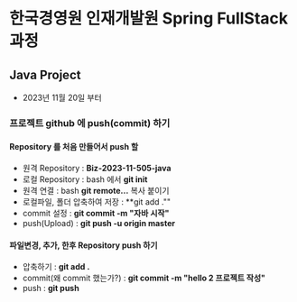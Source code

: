 # 한국경영원 인재개발원 Spring FullStack 과정

## Java Project
- 2023년 11월 20일 부터

### 프로젝트 github 에 push(commit) 하기
#### Repository 를 처음 만들어서 push 할
- 원격 Repository : **Biz-2023-11-505-java**
- 로컬 Repository : bash 에서 **git init**
- 원격 연결 : bash **git remote...** 복사 붙이기
- 로컬파일, 폴더 압축하여 저장 : **git add .""
- commit 설정 : **git commit -m "자바 시작"**
- push(Upload) : **git push -u origin master**

#### 파일변경, 추가, 한후 Repository push 하기
- 압축하기 : **git add .**
- commit(왜 commit 했는가?) : **git commit -m "hello 2 프로젝트 작성"**
- push : **git push**